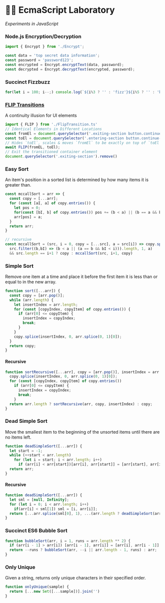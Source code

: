 # 👩‍🔬 EcmaScript Laboratory
<em>Experiments in JavaScript</em>

### Node.js Encryption/Decryption
```typescript
import { Encrypt } from './Encrypt';

const data = 'top secret data information';
const password = 'password123';
const encrypted = Encrypt.encryptText(data, password);
const decrypted = Encrypt.decryptText(encrypted, password);
```

### Succinct Fizzbuzz
```javascript
for(let i = 100; i--;) console.log(`${i%3 ? '' : 'fizz'}${i%5 ? '' : 'buzz'}` || i)
```

### [FLIP Transitions](https://aerotwist.com/blog/flip-your-animations/)
A continuity illusion for UI elements
```javascript
import { FLIP } from './FlipTransition.ts'
// Identical Elements in Different Locations
const fromEl = document.querySelector('.exiting-section button.continue-btn');
const toEl = document.querySelector('.entering-section button.continue-btn');
// Hides `toEl`, scales & moves `fromEl` to be exactly on top of `toEl`, then unhides `toEl` and hides `fromEl`
await FLIP(fromEL, toEl);
// Exit the transitioned container element
document.querySelector('.exiting-section').remove()
```

### Easy Sort
An item's position in a sorted list is determined by how many items it is greater than.
```javascript
const mccallSort = arr => {
  const copy = [...arr];
  for (const [aI, a] of copy.entries()) {
    let pos = 0;
    for(const [bI, b] of copy.entries()) pos += (b < a) || (b == a && bI < aI)
    arr[pos] = a;
  }
  return arr;
}

// recursive
const mccallSort = (src, i = 0, copy = [...src], a = src[i]) => copy.splice(
  src.filter((b,bI) => (b < a || (a == b && bI < i))).length, 1, a) 
  && src.length == i+1 ? copy : mccallSort(src, i+1, copy)
```

### Simple Sort
Remove one item at a time and place it before the first item it is less than or equal to in the new array.
```javascript 
function sort([...arr]) {
  const copy = [arr.pop()];
  while (arr.length) {
    let insertIndex = arr.length;
    for (const [copyIndex, copyItem] of copy.entries()) {
      if (arr[0] <= copyItem) {
        insertIndex = copyIndex;
        break;
      }
    }
    copy.splice(insertIndex, 0, arr.splice(0, 1)[0]);
  }
  return copy;
}
```

#### Recursive
```javascript
function sortRecursive([...arr], copy = [arr.pop()], insertIndex = arr.length) {
  copy.splice(insertIndex, 0, arr.splice(0, 1)[0]);
  for (const [copyIndex, copyItem] of copy.entries())
    if (arr[0] <= copyItem) {
      insertIndex = copyIndex;
      break;
    }
  return arr.length ? sortRecursive(arr, copy, insertIndex) : copy;
}
```

### Dead Simple Sort
Move the smallest item to the beginning of the unsorted items until there are no items left.
```javascript
function deadSimpleSort([...arr]) {
  let start = -1;
  while (++start < arr.length)
    for (let i = start; i < arr.length; i++)
      if (arr[i] < arr[start])[arr[i], arr[start]] = [arr[start], arr[i]];
  return arr;
}
```
#### Recursive
```javascript
function deadSimpleSort([...arr]) {
  let sml = [null, Infinity];
  for (let i = 0; i < arr.length; i++)
    if(arr[i] < sml[1]) sml = [i, arr[i]];
  return [...arr.splice(sml[0], 1), ...(arr.length ? deadSimpleSort(arr) : [])]
}
```

### Succinct ES6 Bubble Sort
```javascript
function bubbleSort(arr, i = 1, runs = arr.length ** 2) {
  if (arr[i - 1] > arr[i]) [arr[i - 1], arr[i]] = [arr[i], arr[i - 1]];
  return --runs ? bubbleSort(arr, --i || arr.length - 1, runs) : arr;
}
```

### Only Unique
Given a string, returns only unique characters in their specified order.
```javascript
function onlyUnique(sample) {
  return [...new Set([...sample])].join('')
}
```
